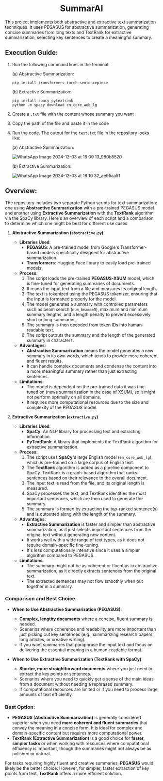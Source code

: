 <h1 align="center">SummarAI</h1>
This project implements both abstractive and extractive text summarization techniques. It uses PEGASUS for abstractive summarization, generating concise summaries from long texts and TextRank for extractive summarization, selecting key sentences to create a meaningful summary.

## Execution Guide:

1. Run the following command lines in the terminal:

   (a) Abstractive Summarization:
     ```
     pip install transformers torch sentencepiece
     ```
   (b) Extractive Summarization:
     ```
     pip install spacy pytextrank
     python -m spacy download en_core_web_lg
     ```

2. Create a `.txt` file with the content whose summary you want

3. Copy the path of the file and paste it in the code

4. Run the code. The output for the `text.txt` file in the repository looks like:

   (a) Abstractive Summarization:

   ![WhatsApp Image 2024-12-03 at 18 09 13_980b5520](https://github.com/user-attachments/assets/d6c46769-433f-4df3-bb24-2bbb55e7f1b3)

   (b) Extractive Summarization:

   ![WhatsApp Image 2024-12-03 at 18 10 32_ae95aa51](https://github.com/user-attachments/assets/bd469487-8500-4817-8783-fd5f1f127651)


## Overview:
The repository includes two separate Python scripts for text summarization: one using **Abstractive Summarization** with a pre-trained PEGASUS model and another using **Extractive Summarization** with the **TextRank** algorithm via the SpaCy library. Here's an overview of each script and a comparison to determine which one might be best for different use cases.

1. **Abstractive Summarization (`abstractive.py`)**
   - **Libraries Used**:
     - **PEGASUS**: A pre-trained model from Google's Transformer-based models specifically designed for abstractive summarization.
     - **Transformers**: Hugging Face library to easily load pre-trained models.
   - **Process**:
     1. The script loads the pre-trained **PEGASUS-XSUM** model, which is fine-tuned for generating summaries of documents.
     2. It reads the input text from a file and measures its original length.
     3. The text is tokenized using the PEGASUS tokenizer, ensuring that the input is formatted properly for the model.
     4. The model generates a summary with controlled parameters such as beam search (`num_beams=5`), maximum and minimum summary lengths, and a length penalty to prevent excessively short or long summaries.
     5. The summary is then decoded from token IDs into human-readable text.
     6. The script outputs the summary and the length of the generated summary in characters.
   - **Advantages**:
     - **Abstractive Summarization** means the model generates a new summary in its own words, which tends to provide more coherent and fluent results.
     - It can handle complex documents and condense the content into a more meaningful summary rather than just extracting sentences.
   - **Limitations**:
     - The model is dependent on the pre-trained data it was fine-tuned on (news summarization in the case of XSUM), so it might not perform optimally on all domains.
     - It requires more computational resources due to the size and complexity of the PEGASUS model.

2. **Extractive Summarization (`extractive.py`)**
   - **Libraries Used**:
     - **SpaCy**: An NLP library for processing text and extracting information.
     - **PyTextRank**: A library that implements the TextRank algorithm for extractive summarization.
   - **Process**:
     1. The script uses **SpaCy's** large English model (`en_core_web_lg`), which is pre-trained on a large corpus of English text.
     2. The **TextRank** algorithm is added as a pipeline component to SpaCy. TextRank is a graph-based algorithm that ranks sentences based on their relevance to the overall document.
     3. The input text is read from the file, and its original length is measured.
     4. SpaCy processes the text, and TextRank identifies the most important sentences, which are then used to generate the summary.
     5. The summary is formed by extracting the top-ranked sentence(s) and is outputted along with the length of the summary.
   - **Advantages**:
     - **Extractive Summarization** is faster and simpler than abstractive summarization, as it just selects important sentences from the original text without generating new content.
     - It works well with a wide range of text types, as it does not require domain-specific fine-tuning.
     - It's less computationally intensive since it uses a simpler algorithm compared to PEGASUS.
   - **Limitations**:
     - The summary might not be as coherent or fluent as in abstractive summarization, as it directly extracts sentences from the original text.
     - The extracted sentences may not flow smoothly when put together in a summary.

### Comparison and Best Choice:
- **When to Use Abstractive Summarization (PEGASUS)**:
  - **Complex, lengthy documents** where a concise, fluent summary is needed.
  - Scenarios where coherence and readability are more important than just picking out key sentences (e.g., summarizing research papers, long articles, or creative writing).
  - If you want summaries that paraphrase the input text and focus on delivering the essential meaning in a human-readable format.

- **When to Use Extractive Summarization (TextRank with SpaCy)**:
  - **Shorter, more straightforward documents** where you just need to extract the key points or sentences.
  - Scenarios where you need to quickly get a sense of the main ideas from a document without needing a rephrased summary.
  - If computational resources are limited or if you need to process large amounts of text efficiently.

### Best Option:
- **PEGASUS (Abstractive Summarization)** is generally considered superior when you need **more coherent and fluent summaries** that convey the meaning in a concise form. It is ideal for complex and domain-specific content but requires more computational power.
- **TextRank (Extractive Summarization)** is a good choice for **faster, simpler tasks** or when working with resources where computational efficiency is important, though the summaries might not always be as polished or natural.

For tasks requiring highly fluent and creative summaries, **PEGASUS** would likely be the better choice. However, for simpler, faster extraction of key points from text, **TextRank** offers a more efficient solution.
